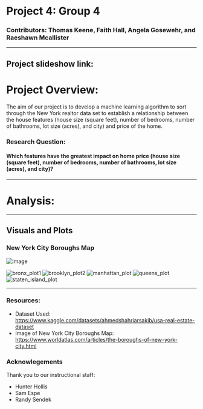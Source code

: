 # Project 4: Group 4
### Contributors: Thomas Keene, Faith Hall, Angela Gosewehr, and Raeshawn Mcallister
---
Project slideshow link: 
---
# Project Overview: 
The aim of our project is to develop a machine learning algorithm to sort through the New York realtor data set to establish a relationship between the house features (house size (square feet), number of bedrooms, number of bathrooms, lot size (acres), and city) and price of the home.

### Research Question: 
#### Which features have the greatest impact on home price (house size (square feet), number of bedrooms, number of bathrooms, lot size (acres), and city)?
---
# Analysis: 

---
## Visuals and Plots
### New York City Boroughs Map
![image](https://github.com/Faith-Hall/project-4-group-4/assets/135525815/9349b6da-1c03-4ff1-88f7-56b156c6491f)

![bronx_plot1](https://github.com/Faith-Hall/project-4-group-4/assets/135525815/f2d36d88-39f3-41f6-a87a-9249c0b04f11)
![brooklyn_plot2](https://github.com/Faith-Hall/project-4-group-4/assets/135525815/0a3051dc-b9af-42e4-9e80-ac9d5cb1324a)
![manhattan_plot](https://github.com/Faith-Hall/project-4-group-4/assets/135525815/1fca2329-b2ed-4ecd-bbe2-f32e8f436d84)
![queens_plot](https://github.com/Faith-Hall/project-4-group-4/assets/135525815/50e5262b-08ac-4f50-b948-52ae3daa62fd)
![staten_island_plot](https://github.com/Faith-Hall/project-4-group-4/assets/135525815/ae428db5-598d-4d9b-a4b2-e221cccad88a)

---
### Resources: 
- Dataset Used: https://www.kaggle.com/datasets/ahmedshahriarsakib/usa-real-estate-dataset
- Image of New York City Boroughs Map: https://www.worldatlas.com/articles/the-boroughs-of-new-york-city.html

### Acknowlegements
Thank you to our instructional staff: 
- Hunter Hollis
- Sam Espe
- Randy Sendek
